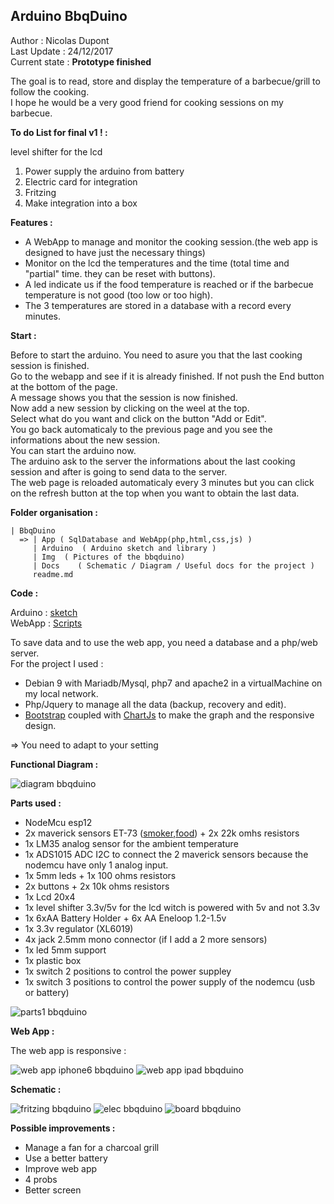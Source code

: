 ## Arduino BbqDuino

Author : Nicolas Dupont  
Last Update : 24/12/2017  
Current state : **Prototype finished**  

The goal is to read, store and display the temperature of a barbecue/grill to follow the cooking.  
I hope he would be a very good friend for cooking sessions on my barbecue.  

**To do List for final v1 ! :**  

level shifter for the lcd
1. Power supply the arduino from battery
2. Electric card for integration
3. Fritzing
4. Make integration into a box

**Features :**

- A WebApp to manage and monitor the cooking session.(the web app is designed to have just the necessary things)
- Monitor on the lcd the temperatures and the time (total time and "partial" time. they can be reset with buttons).
- A led indicate us if the food temperature is reached or if the barbecue temperature is not good (too low or too high).
- The 3 temperatures are stored in a database with a record every minutes.

**Start :**

Before to start the arduino. You need to asure you that the last cooking session is finished.    
Go to the webapp and see if it is already finished. If not push the End button at the bottom of the page.    
A message shows you that the session is now finished.  
Now add a new session by clicking on the weel at the top.  
Select what do you want and click on the button "Add or Edit".  
You go back automaticaly to the previous page and you see the informations about the new session.  
You can start the arduino now.  
The arduino ask to the server the informations about the last cooking session and after is going to send data to the server.  
The web page is reloaded automaticaly every 3 minutes but you can click on the refresh button at the top when you want to obtain the last data.  


**Folder organisation :**

	| BbqDuino
	  => | App ( SqlDatabase and WebApp(php,html,css,js) )
	     | Arduino  ( Arduino sketch and library )
	     | Img  ( Pictures of the bbqduino)
	     | Docs    ( Schematic / Diagram / Useful docs for the project )  
	     readme.md


**Code :**

Arduino : [sketch](https://github.com/NicoDupont/BbqDuino/blob/master/Arduino/bbqduino)  
WebApp : [Scripts](https://github.com/NicoDupont/BbqDuino/blob/master/App)  

To save data and to use the web app, you need a database and a php/web server.    
For the project I used :  

 - Debian 9 with Mariadb/Mysql, php7 and apache2 in a virtualMachine on my local network.
 - Php/Jquery to manage all the data (backup, recovery and edit).
 - [Bootstrap](https://getbootstrap.com/) coupled with [ChartJs](http://www.chartjs.org/) to make the graph and the responsive design.

=> You need to adapt to your setting  

**Functional Diagram :**

![diagram bbqduino](https://github.com/NicoDupont/BbqDuino/blob/master/Docs/diagram%20bbqduino.png)

**Parts used :**

 - NodeMcu esp12 
 - 2x maverick sensors ET-73 ([smoker](http://www.maverickhousewares.com/parts/et-73-smoker-probe),[food](http://www.maverickhousewares.com/parts/et-7273-high-heat-6ft-food-probe)) + 2x 22k omhs resistors
 - 1x LM35 analog sensor for the ambient temperature
 - 1x ADS1015 ADC I2C to connect the 2 maverick sensors because the nodemcu have only 1 analog input.
 - 1x 5mm leds + 1x 100 ohms resistors
 - 2x buttons + 2x 10k ohms resistors
 - 1x Lcd 20x4
 - 1x level shifter 3.3v/5v for the lcd witch is powered with 5v and not 3.3v
 - 1x 6xAA Battery Holder + 6x AA Eneloop 1.2-1.5v
 - 1x 3.3v regulator (XL6019)
 - 4x jack 2.5mm mono connector (if I add a 2 more sensors)
 - 1x led 5mm support
 - 1x plastic box
 - 1x switch 2 positions to control the power suppley
 - 1x switch 3 positions to control the power supply of the nodemcu (usb or battery)

![parts1 bbqduino](https://github.com/NicoDupont/BbqDuino/blob/master/Img/breadboard_prototype.JPG)

**Web App :**

The web app is responsive :  

![web app iphone6 bbqduino](https://github.com/NicoDupont/BbqDuino/blob/master/Img/bbqduino_ipad.PNG)
![web app ipad bbqduino](https://github.com/NicoDupont/BbqDuino/blob/master/Img/bbqduino_iphone6.PNG)

**Schematic :**

![fritzing bbqduino](https://github.com/NicoDupont/BbqDuino/blob/master/Img/fritzing.png)
![elec bbqduino](https://github.com/NicoDupont/BbqDuino/blob/master/Img/elec_fritzing.png)
![board bbqduino](https://github.com/NicoDupont/BbqDuino/blob/master/Img/elec_board.png)

**Possible improvements :**

- Manage a fan for a charcoal grill
- Use a better battery
- Improve web app
- 4 probs
- Better screen 
